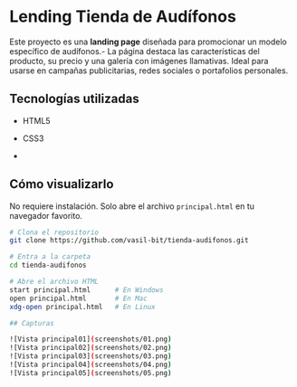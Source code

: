# Lending Tienda de Audífonos 

Este proyecto es una **landing page** diseñada para promocionar un modelo específico de audífonos.- La página destaca las características del producto, su precio y una galería con imágenes llamativas. Ideal para usarse en campañas publicitarias, redes sociales o portafolios personales.


##  Tecnologías utilizadas

- HTML5
- CSS3

- 
##  Cómo visualizarlo

No requiere instalación. Solo abre el archivo `principal.html` en tu navegador favorito.

```bash
# Clona el repositorio
git clone https://github.com/vasil-bit/tienda-audifonos.git

# Entra a la carpeta
cd tienda-audifonos

# Abre el archivo HTML
start principal.html      # En Windows
open principal.html       # En Mac
xdg-open principal.html   # En Linux

## Capturas

![Vista principal01](screenshots/01.png)
![Vista principal02](screenshots/02.png)
![Vista principal03](screenshots/03.png)
![Vista principal04](screenshots/04.png)
![Vista principal05](screenshots/05.png)
